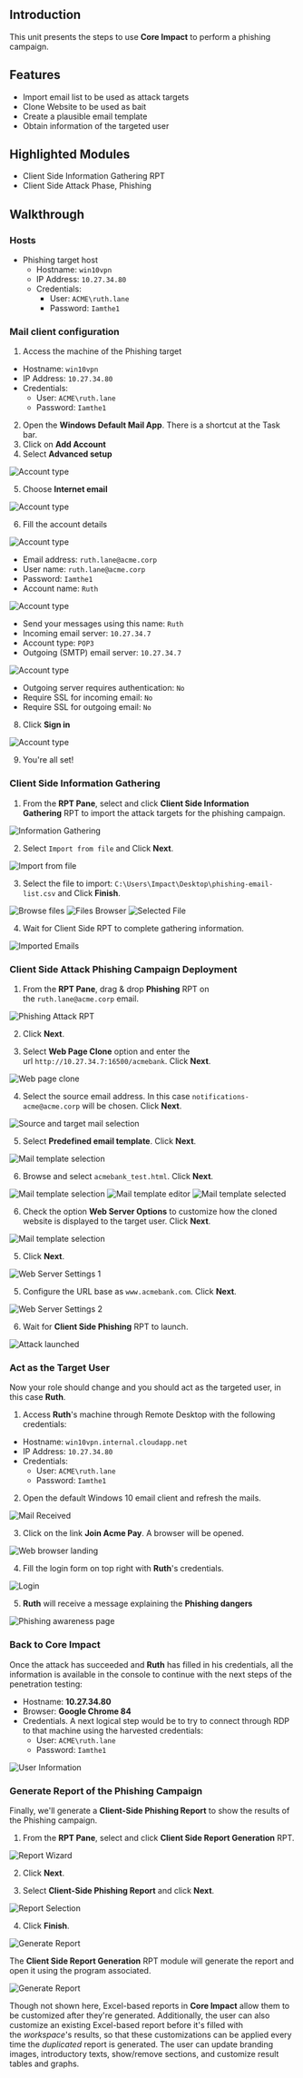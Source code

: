 ## Introduction[​](https://impacttrial.coresecurity.com/docs/doc/walkthrough/client_side/#introduction "Direct link to Introduction")

This unit presents the steps to use **Core Impact** to perform a phishing campaign.

## Features[​](https://impacttrial.coresecurity.com/docs/doc/walkthrough/client_side/#features "Direct link to Features")

- Import email list to be used as attack targets
- Clone Website to be used as bait
- Create a plausible email template
- Obtain information of the targeted user

## Highlighted Modules[​](https://impacttrial.coresecurity.com/docs/doc/walkthrough/client_side/#highlighted-modules "Direct link to Highlighted Modules")

- Client Side Information Gathering RPT
- Client Side Attack Phase, Phishing

## Walkthrough[​](https://impacttrial.coresecurity.com/docs/doc/walkthrough/client_side/#walkthrough "Direct link to Walkthrough")

### Hosts[​](https://impacttrial.coresecurity.com/docs/doc/walkthrough/client_side/#hosts "Direct link to Hosts")

- Phishing target host
    - Hostname: `win10vpn`
    - IP Address: `10.27.34.80`
    - Credentials:
        - User: `ACME\ruth.lane`
        - Password: `Iamthe1`

### Mail client configuration[​](https://impacttrial.coresecurity.com/docs/doc/walkthrough/client_side/#mail-client-configuration "Direct link to Mail client configuration")

1. Access the machine of the Phishing target

- Hostname: `win10vpn`
- IP Address: `10.27.34.80`
- Credentials:
    - User: `ACME\ruth.lane`
    - Password: `Iamthe1`

2. Open the **Windows Default Mail App**. There is a shortcut at the Task bar.
3. Click on **Add Account**
4. Select **Advanced setup**

![Account type](https://impacttrial.coresecurity.com/assets/images/SetMail1-beba861f392be47d9390465f5207ed1e.png)

5. Choose **Internet email**

![Account type](https://impacttrial.coresecurity.com/assets/images/SetMail2-3a90678b4590e1ca128170213baf993a.png)

6. Fill the account details

![Account type](https://impacttrial.coresecurity.com/assets/images/SetMail3-972392201b1f725c4118d2478b9006b4.png)

- Email address: `ruth.lane@acme.corp`
- User name: `ruth.lane@acme.corp`
- Password: `Iamthe1`
- Account name: `Ruth`

![Account type](https://impacttrial.coresecurity.com/assets/images/SetMail4-0ffea72aa27ebed3517cb4e275ef888b.png)

- Send your messages using this name: `Ruth`
- Incoming email server: `10.27.34.7`
- Account type: `POP3`
- Outgoing (SMTP) email server: `10.27.34.7`

![Account type](https://impacttrial.coresecurity.com/assets/images/SetMail5-f85e98b949125265e94fcf882def666d.png)

- Outgoing server requires authentication: `No`
- Require SSL for incoming email: `No`
- Require SSL for outgoing email: `No`

8. Click **Sign in**

![Account type](https://impacttrial.coresecurity.com/assets/images/SetMail6-dbebe7833f7a6e119ca5f6dff74a2ca5.png)

9. You're all set!

### Client Side Information Gathering[​](https://impacttrial.coresecurity.com/docs/doc/walkthrough/client_side/#client-side-information-gathering "Direct link to Client Side Information Gathering")

1. From the **RPT Pane**, select and click **Client Side Information Gathering** RPT to import the attack targets for the phishing campaign.

![Information Gathering](https://impacttrial.coresecurity.com/assets/images/phishing1-007f59120a17415f1dc6dd3448de8728.png)

2. Select `Import from file` and Click **Next**.

![Import from file](https://impacttrial.coresecurity.com/assets/images/phishing2-263e98030fa0d9a242dc5aa39a4e37e2.png)

3. Select the file to import: `C:\Users\Impact\Desktop\phishing-email-list.csv` and Click **Finish**.

![Browse files](https://impacttrial.coresecurity.com/assets/images/phishing3-20aa8a56de61771b2a8618d2b9826bd4.png) ![Files Browser](https://impacttrial.coresecurity.com/assets/images/phishing4-c306b40179eaf2ee438c28542548cae9.png) ![Selected File](https://impacttrial.coresecurity.com/assets/images/phishing5-55a6189e3dbaf98438b338510710df95.png)

4. Wait for Client Side RPT to complete gathering information.

![Imported Emails](https://impacttrial.coresecurity.com/assets/images/phishing6-dc61a4f248c1b7fa91be2e31ef4f060a.png)

### Client Side Attack Phishing Campaign Deployment[​](https://impacttrial.coresecurity.com/docs/doc/walkthrough/client_side/#client-side-attack-phishing-campaign-deployment "Direct link to Client Side Attack Phishing Campaign Deployment")

1. From the **RPT Pane**, drag & drop **Phishing** RPT on the `ruth.lane@acme.corp` email.

![Phishing Attack RPT](https://impacttrial.coresecurity.com/assets/images/phishing7-24ed0b1ddf0465d720250ab9e13e3b02.png)

2. Click **Next**.
    
3. Select **Web Page Clone** option and enter the url `http://10.27.34.7:16500/acmebank`. Click **Next**.
    

![Web page clone](https://impacttrial.coresecurity.com/assets/images/phishing8-b2900d1da7e49d86da2c4cbf3ce611eb.png)

4. Select the source email address. In this case `notifications-acme@acme.corp` will be chosen. Click **Next**.

![Source and target mail selection](https://impacttrial.coresecurity.com/assets/images/phishing9-520762b934367c71084b35897e1725d6.png)

5. Select **Predefined email template**. Click **Next**.

![Mail template selection](https://impacttrial.coresecurity.com/assets/images/phishing10-3538f75a5d6eadc5670131cf2cd29c32.png)

6. Browse and select `acmebank_test.html`. Click **Next**.

![Mail template selection](https://impacttrial.coresecurity.com/assets/images/phishing11-5119fd9fd1a1f7624a9cc65b8f26d482.png) ![Mail template editor](https://impacttrial.coresecurity.com/assets/images/phishing12-4e6ad79c0d3673331422c23a387cbd50.png) ![Mail template selected](https://impacttrial.coresecurity.com/assets/images/phishing13-6c6d5a5b8add58b951bad245a44c3a4e.png)

6. Check the option **Web Server Options** to customize how the cloned website is displayed to the target user. Click **Next**.

![Mail template selection](https://impacttrial.coresecurity.com/assets/images/phishing14-d1f6e48087ba37a8326e399697131ca3.png)

5. Click **Next**.

![Web Server Settings 1](https://impacttrial.coresecurity.com/assets/images/phishing15-805aa95b90f19cf6e6770000baa3dc1d.png)

5. Configure the URL base as `www.acmebank.com`. Click **Next**.

![Web Server Settings 2](https://impacttrial.coresecurity.com/assets/images/phishing16-2366fe1ecefcfc29847aeb61ab108d31.png)

6. Wait for **Client Side Phishing** RPT to launch.

![Attack launched](https://impacttrial.coresecurity.com/assets/images/phishing17-6c0c2a0bcc4289c32bff7a0ca43b8400.png)

### Act as the Target User[​](https://impacttrial.coresecurity.com/docs/doc/walkthrough/client_side/#act-as-the-target-user "Direct link to Act as the Target User")

Now your role should change and you should act as the targeted user, in this case **Ruth**.

1. Access **Ruth**'s machine through Remote Desktop with the following credentials:

- Hostname: `win10vpn.internal.cloudapp.net`
- IP Address: `10.27.34.80`
- Credentials:
    - User: `ACME\ruth.lane`
    - Password: `Iamthe1`

2. Open the default Windows 10 email client and refresh the mails.

![Mail Received](https://impacttrial.coresecurity.com/assets/images/phishing18-a2277a92f8ba43e6c89fe9bf4a684617.png)

3. Click on the link **Join Acme Pay**. A browser will be opened.

![Web browser landing](https://impacttrial.coresecurity.com/assets/images/phishing19-aa63069502d167228f21fdc276b65e1a.png)

4. Fill the login form on top right with **Ruth**'s credentials.

![Login](https://impacttrial.coresecurity.com/assets/images/phishing20-a1b81d6f7f59feabd32632a225d9849d.png)

5. **Ruth** will receive a message explaining the **Phishing dangers**

![Phishing awareness page](https://impacttrial.coresecurity.com/assets/images/phishing21-3676860310f1ad58867b67b5cc99857b.png)

### Back to Core Impact[​](https://impacttrial.coresecurity.com/docs/doc/walkthrough/client_side/#back-to-core-impact "Direct link to Back to Core Impact")

Once the attack has succeeded and **Ruth** has filled in his credentials, all the information is available in the console to continue with the next steps of the penetration testing:

- Hostname: **10.27.34.80**
- Browser: **Google Chrome 84**
- Credentials. A next logical step would be to try to connect through RDP to that machine using the harvested credentials:
    - User: `ACME\ruth.lane`
    - Password: `Iamthe1`

![User Information](https://impacttrial.coresecurity.com/assets/images/phishing22-a4bd2b5644fe448e585ccb639126044f.png)

### Generate Report of the Phishing Campaign[​](https://impacttrial.coresecurity.com/docs/doc/walkthrough/client_side/#generate-report-of-the-phishing-campaign "Direct link to Generate Report of the Phishing Campaign")

Finally, we'll generate a **Client-Side Phishing Report** to show the results of the Phishing campaign.

1. From the **RPT Pane**, select and click **Client Side Report Generation** RPT.

![Report Wizard](https://impacttrial.coresecurity.com/assets/images/phishing23-dede5403f7cf23dd97b49c1942bf39fb.png)

2. Click **Next**.
    
3. Select **Client-Side Phishing Report** and click **Next**.
    

![Report Selection](https://impacttrial.coresecurity.com/assets/images/phishing24-5c623e352eb68d4e5fd02be6a4d2ab29.png)

4. Click **Finish**.

![Generate Report](https://impacttrial.coresecurity.com/assets/images/phishing25-b2ba168258aaa6399776fc2557817434.png)

The **Client Side Report Generation** RPT module will generate the report and open it using the program associated.

![Generate Report](https://impacttrial.coresecurity.com/assets/images/phishing26-0c507238e063270e7efde42b7875b6a9.png)

Though not shown here, Excel-based reports in **Core Impact** allow them to be customized after they're generated. Additionally, the user can also customize an existing Excel-based report before it's filled with the _workspace_'s results, so that these customizations can be applied every time the _duplicated_ report is generated. The user can update branding images, introductory texts, show/remove sections, and customize result tables and graphs.